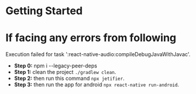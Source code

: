 
# Getting Started


# If facing any errors from following
Execution failed for task ':react-native-audio:compileDebugJavaWithJavac'.
- **Step 0:** npm i --legacy-peer-deps
- **Step 1:** clean the project `./gradlew clean`.
- **Step 2:** then run this command `npx jetifier`.
- **Step 3:** then run the app for android `npx react-native run-android`.
